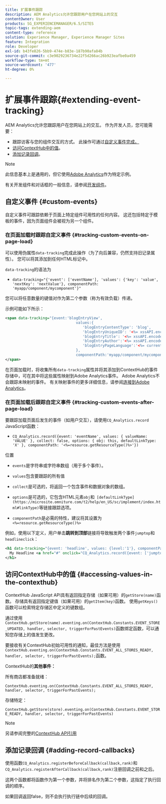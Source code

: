 ```yaml
---
title: 扩展事件跟踪
description: AEM Analytics允许您跟踪用户在您网站上的交互
contentOwner: User
products: SG_EXPERIENCEMANAGER/6.5/SITES
topic-tags: extending-aem
content-type: reference
solution: Experience Manager, Experience Manager Sites
feature: Integration
role: Developer
exl-id: b43fe826-5bb9-474e-b83e-187b90afa84b
source-git-commit: c3e9029236734e22f5d266ac26b923eafbe0a459
workflow-type: tm+mt
source-wordcount: '477'
ht-degree: 0%

---
```


# 扩展事件跟踪{#extending-event-tracking}

AEM Analytics允许您跟踪用户在您网站上的交互。 作为开发人员，您可能需要：

* 跟踪访客与您的组件交互的方式。 此操作可通过[自定义事件完成。](#custom-events)
* [访问ContextHub中的值](/help/sites-developing/extending-analytics.md#accessing-values-in-the-contexthub)。
* [添加记录回调](#adding-record-callbacks)。

>[!NOTE]
>
>此信息基本上是通用的，但它使用[Adobe Analytics](/help/sites-administering/adobeanalytics.md)作为特定示例。
>
>有关开发组件和对话框的一般信息，请参阅[开发组件](/help/sites-developing/components.md)。

## 自定义事件 {#custom-events}

自定义事件可跟踪依赖于页面上特定组件可用性的任何内容。 这还包括特定于模板的事件，因为页面组件会被视为另一个组件。

### 在页面加载时跟踪自定义事件 {#tracking-custom-events-on-page-load}

可以使用伪属性`data-tracking`完成此操作（为了向后兼容，仍然支持旧记录属性）。 您可以将其添加到任何HTML标记中。

`data-tracking`的语法为

* `data-tracking="{'event': ['eventName'], 'values': {'key': 'value', 'nextKey': 'nextValue'}, componentPath: 'myapp/component/mycomponent'}"`

您可以将任意数量的键值对作为第二个参数（称为有效负载）传递。

示例可能如下所示：

```xml
<span data-tracking="{event:'blogEntryView',
                                values:{
                                   'blogEntryContentType': 'blog',
                                   'blogEntryUniqueID': '<%= xssAPI.encodeForJSString(entry.getId()) %>',
                                   'blogEntryTitle': '<%= xssAPI.encodeForJSString(entry.getTitle()) %>',
                                   'blogEntryAuthor':'<%= xssAPI.encodeForJSString(entry.getAuthor()) %>',
                                   'blogEntryPageLanguage':'<%= currentPage.getLanguage(true) %>'
                                },
                                componentPath:'myapp/component/mycomponent'}">
</span>
```

在页面加载时，将收集所有`data-tracking`属性并将其添加到ContextHub的事件存储中，可在其中将这些属性映射到Adobe Analytics事件。 Adobe Analytics不会跟踪未映射的事件。 有关映射事件的更多详细信息，请参阅[连接到Adobe Analytics](/help/sites-administering/adobeanalytics.md)。

### 在页面加载后跟踪自定义事件 {#tracking-custom-events-after-page-load}

要跟踪加载页面后发生的事件（如用户交互），请使用`CQ_Analytics.record` JavaScript函数：

* `CQ_Analytics.record({event: 'eventName', values: { valueName: 'VALUE' }, collect: false, options: { obj: this, defaultLinkType: 'X' }, componentPath: '<%=resource.getResourceType()%>'})`

位置

* `events`是字符串或字符串数组（用于多个事件）。

* `values`包含要跟踪的所有值
* `collect`是可选的，将返回一个包含事件和数据对象的数组。
* `options`是可选的，它包含HTML元素`obj`和` [defaultLinkType](https://microsite.omniture.com/t2/help/en_US/sc/implement/index.html#linkType)`等链接跟踪选项。

* `componentPath`是必需的特性，建议将其设置为`<%=resource.getResourceType()%>`

例如，使用以下定义，用户单击&#x200B;**跳转到顶部**&#x200B;链接将导致触发两个事件`jumptop`和`headlineclick`：

```xml
<h1 data-tracking="{event: 'headline', values: {level:'1'}, componentPath: '<%=resource.getResourceType()%>'}">
  My Headline <a href="#" onclick="CQ_Analytics.record({event: ['jumptop','headlineclick'],  values: {level:'1'}, componentPath: '<%=resource.getResourceType()%>'})">Jump to top</a>
</h1>
```

## 访问ContextHub中的值 {#accessing-values-in-the-contexthub}

ContextHub JavaScript API具有返回指定存储（如果可用）的`getStore(name)`函数。 存储具有返回指定键值（如果可用）的`getItem(key)`函数。 使用`getKeys()`函数可以检索特定存储区中定义的键数组。

通过使用`ContextHub.getStore(name).eventing.on(ContextHub.Constants.EVENT_STORE_UPDATED, handler, selector, triggerForPastEvents)`函数绑定函数，可以通知您存储上的值发生更改。

要接收有关ContextHub初始可用性的通知，最佳方法是使用`ContextHub.eventing.on(ContextHub.Constants.EVENT_ALL_STORES_READY, handler, selector, triggerForPastEvents);`函数。

ContextHub的&#x200B;**其他事件：**

所有商店都准备就绪：

`ContextHub.eventing.on(ContextHub.Constants.EVENT_ALL_STORES_READY, handler, selector, triggerForPastEvents);`

存储特定：

`ContextHub.getStore(store).eventing.on(ContextHub.Constants.EVENT_STORE_READY, handler, selector, triggerForPastEvents)`

>[!NOTE]
>
>另请参阅完整的[ContextHub API引用](https://helpx.adobe.com/cn/experience-manager/6-5/sites/developing/using/contexthub-api.html#ContextHubJavascriptAPIReference)

## 添加记录回调 {#adding-record-callbacks}

使用函数`CQ_Analytics.registerBeforeCallback(callback,rank)`和`CQ_Analytics.registerAfterCallback(callback,rank)`注册回调之前和之后。

这两个函数都将函数作为第一个参数，并将排名作为第二个参数，这指定了执行回调的顺序。

如果回调返回false，则不会执行执行链中后续的回调。
